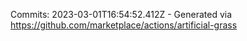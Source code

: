 Commits: 2023-03-01T16:54:52.412Z - Generated via https://github.com/marketplace/actions/artificial-grass
<br>
